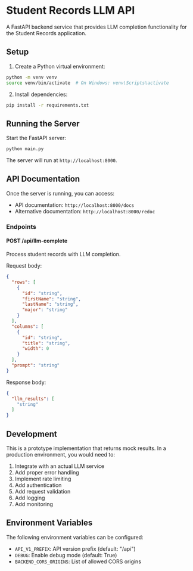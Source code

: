 # Student Records LLM API

A FastAPI backend service that provides LLM completion functionality for the Student Records application.

## Setup

1. Create a Python virtual environment:
```bash
python -m venv venv
source venv/bin/activate  # On Windows: venv\Scripts\activate
```

2. Install dependencies:
```bash
pip install -r requirements.txt
```

## Running the Server

Start the FastAPI server:
```bash
python main.py
```

The server will run at `http://localhost:8000`.

## API Documentation

Once the server is running, you can access:
- API documentation: `http://localhost:8000/docs`
- Alternative documentation: `http://localhost:8000/redoc`

### Endpoints

#### POST /api/llm-complete

Process student records with LLM completion.

Request body:
```json
{
  "rows": [
    {
      "id": "string",
      "firstName": "string",
      "lastName": "string",
      "major": "string"
    }
  ],
  "columns": [
    {
      "id": "string",
      "title": "string",
      "width": 0
    }
  ],
  "prompt": "string"
}
```

Response body:
```json
{
  "llm_results": [
    "string"
  ]
}
```

## Development

This is a prototype implementation that returns mock results. In a production environment, you would need to:

1. Integrate with an actual LLM service
2. Add proper error handling
3. Implement rate limiting
4. Add authentication
5. Add request validation
6. Add logging
7. Add monitoring

## Environment Variables

The following environment variables can be configured:

- `API_V1_PREFIX`: API version prefix (default: "/api")
- `DEBUG`: Enable debug mode (default: True)
- `BACKEND_CORS_ORIGINS`: List of allowed CORS origins 